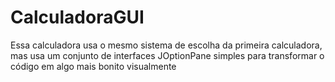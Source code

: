 # CalculadoraGUI
Essa calculadora usa o mesmo sistema de escolha da primeira calculadora, mas usa um conjunto de interfaces JOptionPane simples para transformar o código em algo mais bonito visualmente
